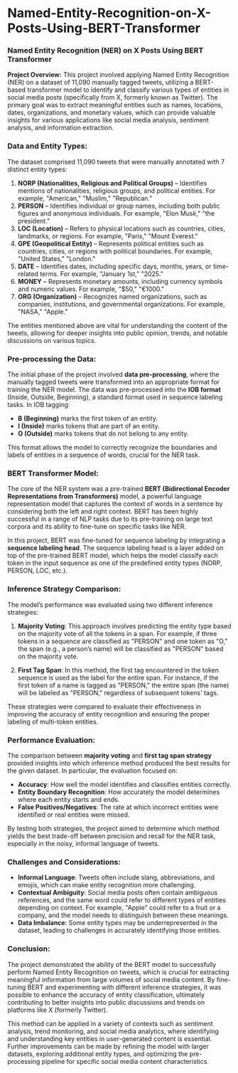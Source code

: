 # Named-Entity-Recognition-on-X-Posts-Using-BERT-Transformer
### **Named Entity Recognition (NER) on X Posts Using BERT Transformer**

**Project Overview:**
This project involved applying Named Entity Recognition (NER) on a dataset of 11,090 manually tagged tweets, utilizing a BERT-based transformer model to identify and classify various types of entities in social media posts (specifically from X, formerly known as Twitter). The primary goal was to extract meaningful entities such as names, locations, dates, organizations, and monetary values, which can provide valuable insights for various applications like social media analysis, sentiment analysis, and information extraction.

### **Data and Entity Types:**
The dataset comprised 11,090 tweets that were manually annotated with 7 distinct entity types:

1. **NORP (Nationalities, Religious and Political Groups)** – Identifies mentions of nationalities, religious groups, and political entities. For example, "American," "Muslim," "Republican."
2. **PERSON** – Identifies individual or group names, including both public figures and anonymous individuals. For example, "Elon Musk," "the president."
3. **LOC (Location)** – Refers to physical locations such as countries, cities, landmarks, or regions. For example, "Paris," "Mount Everest."
4. **GPE (Geopolitical Entity)** – Represents political entities such as countries, cities, or regions with political boundaries. For example, "United States," "London."
5. **DATE** – Identifies dates, including specific days, months, years, or time-related terms. For example, "January 1st," "2025."
6. **MONEY** – Represents monetary amounts, including currency symbols and numeric values. For example, "$50," "€1000."
7. **ORG (Organization)** – Recognizes named organizations, such as companies, institutions, and governmental organizations. For example, "NASA," "Apple."

The entities mentioned above are vital for understanding the content of the tweets, allowing for deeper insights into public opinion, trends, and notable discussions on various topics.

### **Pre-processing the Data:**
The initial phase of the project involved **data pre-processing**, where the manually tagged tweets were transformed into an appropriate format for training the NER model. The data was pre-processed into the **IOB format** (Inside, Outside, Beginning), a standard format used in sequence labeling tasks. In IOB tagging:
- **B (Beginning)** marks the first token of an entity.
- **I (Inside)** marks tokens that are part of an entity.
- **O (Outside)** marks tokens that do not belong to any entity.

This format allows the model to correctly recognize the boundaries and labels of entities in a sequence of words, crucial for the NER task.

### **BERT Transformer Model:**
The core of the NER system was a pre-trained **BERT (Bidirectional Encoder Representations from Transformers)** model, a powerful language representation model that captures the context of words in a sentence by considering both the left and right context. BERT has been highly successful in a range of NLP tasks due to its pre-training on large text corpora and its ability to fine-tune on specific tasks like NER.

In this project, BERT was fine-tuned for sequence labeling by integrating a **sequence labeling head**. The sequence labeling head is a layer added on top of the pre-trained BERT model, which helps the model classify each token in the input sequence as one of the predefined entity types (NORP, PERSON, LOC, etc.).

### **Inference Strategy Comparison:**
The model’s performance was evaluated using two different inference strategies:

1. **Majority Voting**: This approach involves predicting the entity type based on the majority vote of all the tokens in a span. For example, if three tokens in a sequence are classified as "PERSON" and one token as "O," the span (e.g., a person’s name) will be classified as "PERSON" based on the majority vote.

2. **First Tag Span**: In this method, the first tag encountered in the token sequence is used as the label for the entire span. For instance, if the first token of a name is tagged as "PERSON," the entire span (the name) will be labeled as "PERSON," regardless of subsequent tokens' tags.

These strategies were compared to evaluate their effectiveness in improving the accuracy of entity recognition and ensuring the proper labeling of multi-token entities.

### **Performance Evaluation:**
The comparison between **majority voting** and **first tag span strategy** provided insights into which inference method produced the best results for the given dataset. In particular, the evaluation focused on:
- **Accuracy**: How well the model identifies and classifies entities correctly.
- **Entity Boundary Recognition**: How accurately the model determines where each entity starts and ends.
- **False Positives/Negatives**: The rate at which incorrect entities were identified or real entities were missed.

By testing both strategies, the project aimed to determine which method yields the best trade-off between precision and recall for the NER task, especially in the noisy, informal language of tweets.

### **Challenges and Considerations:**
- **Informal Language**: Tweets often include slang, abbreviations, and emojis, which can make entity recognition more challenging.
- **Contextual Ambiguity**: Social media posts often contain ambiguous references, and the same word could refer to different types of entities depending on context. For example, "Apple" could refer to a fruit or a company, and the model needs to distinguish between these meanings.
- **Data Imbalance**: Some entity types may be underrepresented in the dataset, leading to challenges in accurately identifying those entities.

### **Conclusion:**
The project demonstrated the ability of the BERT model to successfully perform Named Entity Recognition on tweets, which is crucial for extracting meaningful information from large volumes of social media content. By fine-tuning BERT and experimenting with different inference strategies, it was possible to enhance the accuracy of entity classification, ultimately contributing to better insights into public discussions and trends on platforms like X (formerly Twitter). 

This method can be applied in a variety of contexts such as sentiment analysis, trend monitoring, and social media analytics, where identifying and understanding key entities in user-generated content is essential. Further improvements can be made by refining the model with larger datasets, exploring additional entity types, and optimizing the pre-processing pipeline for specific social media content characteristics.
